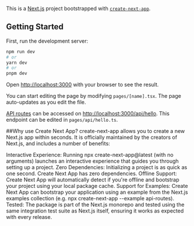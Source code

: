 This is a [Next.js](https://nextjs.org/) project bootstrapped with [`create-next-app`](https://github.com/vercel/next.js/tree/canary/packages/create-next-app).

## Getting Started

First, run the development server:

```bash
npm run dev
# or
yarn dev
# or
pnpm dev
```

Open [http://localhost:3000](http://localhost:3000) with your browser to see the result.

You can start editing the page by modifying `pages/[name].tsx`. The page auto-updates as you edit the file.

[API routes](https://nextjs.org/docs/api-routes/introduction) can be accessed on [http://localhost:3000/api/hello](http://localhost:3000/api/hello). This endpoint can be edited in `pages/api/hello.ts`.

##Why use Create Next App?
create-next-app allows you to create a new Next.js app within seconds. It is officially maintained by the creators of Next.js, and includes a number of benefits:

Interactive Experience: Running npx create-next-app@latest (with no arguments) launches an interactive experience that guides you through setting up a project.
Zero Dependencies: Initializing a project is as quick as one second. Create Next App has zero dependencies.
Offline Support: Create Next App will automatically detect if you're offline and bootstrap your project using your local package cache.
Support for Examples: Create Next App can bootstrap your application using an example from the Next.js examples collection (e.g. npx create-next-app --example api-routes).
Tested: The package is part of the Next.js monorepo and tested using the same integration test suite as Next.js itself, ensuring it works as expected with every release.

